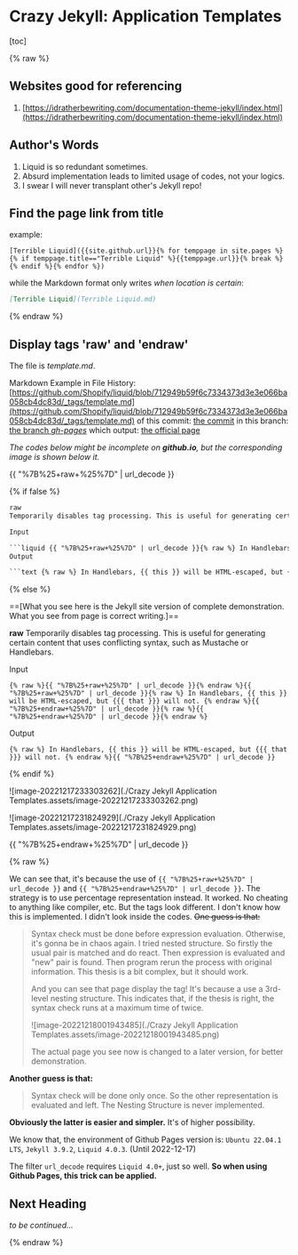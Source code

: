 # Crazy Jekyll: Application Templates

[toc]

{% raw %}

## Websites good for referencing

1. [https://idratherbewriting.com/documentation-theme-jekyll/index.html](https://idratherbewriting.com/documentation-theme-jekyll/index.html)



## Author's Words

1. Liquid is so redundant sometimes.
2. Absurd implementation leads to limited usage of codes, not your logics.
3. I swear I will never transplant other's Jekyll repo!



## Find the page link from title

example:

```
[Terrible Liquid]({{site.github.url}}{% for temppage in site.pages %}{% if temppage.title=="Terrible Liquid" %}{{temppage.url}}{% break %}{% endif %}{% endfor %})
```

while the Markdown format only writes *when location is certain*:

``` markdown
[Terrible Liquid](Terrible Liquid.md)
```


{% endraw %}

## Display tags 'raw' and 'endraw'

The file is *template.md*.

Markdown Example in File History: [https://github.com/Shopify/liquid/blob/712949b59f6c7334373d3e3e066ba058cb4dc83d/_tags/template.md](https://github.com/Shopify/liquid/blob/712949b59f6c7334373d3e3e066ba058cb4dc83d/_tags/template.md)
of this commit: [the commit](https://github.com/Shopify/liquid/commit/712949b59f6c7334373d3e3e066ba058cb4dc83d#diff-655febbf45dc29667914f8ab0ad967ee42fe66a7fd6c477e65dcefd0a27b793c)
in this branch: [the branch *gh-pages*](https://github.com/Shopify/liquid/tree/gh-pages)
which output: [the official page](https://shopify.github.io/liquid/tags/template/)

<i>The codes below might be incomplete on **github.io**, but the corresponding image is shown below it. </i>

{{ "%7B%25+raw+%25%7D" | url_decode }}

{% if false %}

```markdown
raw
Temporarily disables tag processing. This is useful for generating certain content that uses conflicting syntax, such as Mustache or Handlebars.

Input

​```liquid {{ "%7B%25+raw+%25%7D" | url_decode }}{% raw %} In Handlebars, {{ this }} will be HTML-escaped, but {{{ that }}} will not. {% endraw %}{{ "%7B%25+endraw+%25%7D" | url_decode }} ```
Output

​```text {% raw %} In Handlebars, {{ this }} will be HTML-escaped, but {{{ that }}} will not. {% endraw %} ```
```

{% else %}

==[What you see here is the Jekyll site version of complete demonstration. What you see from page is correct writing.]==


**raw**
Temporarily disables tag processing. This is useful for generating certain content that uses conflicting syntax, such as Mustache or Handlebars.

Input

```liquid 
{% raw %}{{ "%7B%25+raw+%25%7D" | url_decode }}{% endraw %}{{ "%7B%25+raw+%25%7D" | url_decode }}{% raw %} In Handlebars, {{ this }} will be HTML-escaped, but {{{ that }}} will not. {% endraw %}{{ "%7B%25+endraw+%25%7D" | url_decode }}{% raw %}{{ "%7B%25+endraw+%25%7D" | url_decode }}{% endraw %} 
```
Output

``` text 
{% raw %} In Handlebars, {{ this }} will be HTML-escaped, but {{{ that }}} will not. {% endraw %}{{ "%7B%25+endraw+%25%7D" | url_decode }} 
```


{% endif %}

![image-20221217233303262](./Crazy Jekyll Application Templates.assets/image-20221217233303262.png)

![image-20221217231824929](./Crazy Jekyll Application Templates.assets/image-20221217231824929.png)

{{ "%7B%25+endraw+%25%7D" | url_decode }}

{% raw %}

We can see that, it's because the use of `{{ "%7B%25+raw+%25%7D" | url_decode }}` and `{{ "%7B%25+endraw+%25%7D" | url_decode }}`. The strategy is to use percentage representation instead. It worked. No cheating to anything like compiler, etc. But the tags look different. I don't know how this is implemented. I didn't look inside the codes. <del>One guess is that:</del>

> Syntax check must be done before expression evaluation. Otherwise, it's gonna be in chaos again. I tried nested structure. So firstly the usual pair is matched and do react. Then expression is evaluated and "new" pair is found. Then program rerun the process with original information. This thesis is a bit complex, but it should work. 
>
> And you can see that page display the tag! It's because a use a 3rd-level nesting structure. This indicates that, if the thesis is right, the syntax check runs at a maximum time of twice.
>
> ![image-20221218001943485](./Crazy Jekyll Application Templates.assets/image-20221218001943485.png)
>
> The actual page you see now is changed to a later version, for better demonstration.

**Another guess is that:**

> Syntax check will be done only once. So the other representation is evaluated and left. The Nesting Structure is never implemented.

**Obviously the latter is easier and simpler.** It's of higher possibility.

We know that, the environment of Github Pages version is: `Ubuntu 22.04.1 LTS`, `Jekyll 3.9.2`, `Liquid 4.0.3`. (Until 2022-12-17)

The filter `url_decode` requires `Liquid 4.0+`, just so well. **So when using Github Pages, this trick can be applied.**




## Next Heading

*to be continued...*



{% endraw %}



